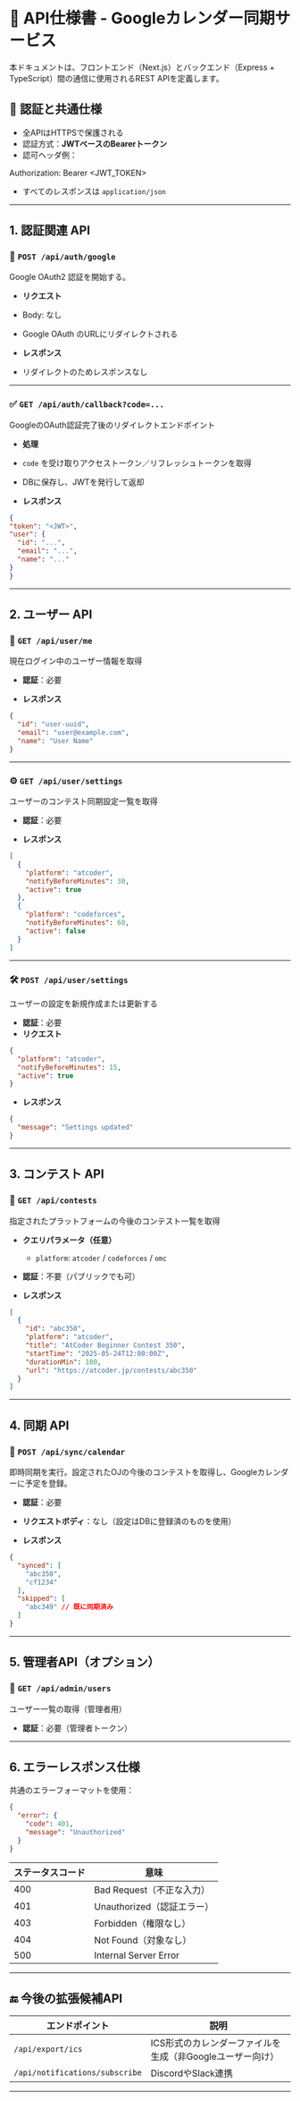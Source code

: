 # 📘 API仕様書 - Googleカレンダー同期サービス

本ドキュメントは、フロントエンド（Next.js）とバックエンド（Express + TypeScript）間の通信に使用されるREST APIを定義します。

## 🔐 認証と共通仕様

- 全APIはHTTPSで保護される
- 認証方式：**JWTベースのBearerトークン**
- 認可ヘッダ例：

Authorization: Bearer \<JWT\_TOKEN>

- すべてのレスポンスは `application/json`

---

## 1. 認証関連 API

### 🔁 `POST /api/auth/google`

Google OAuth2 認証を開始する。

- **リクエスト**
- Body: なし
- Google OAuth のURLにリダイレクトされる

- **レスポンス**
- リダイレクトのためレスポンスなし

---

### ✅ `GET /api/auth/callback?code=...`

GoogleのOAuth認証完了後のリダイレクトエンドポイント

- **処理**
- `code` を受け取りアクセストークン／リフレッシュトークンを取得
- DBに保存し、JWTを発行して返却

- **レスポンス**
```json
{
"token": "<JWT>",
"user": {
  "id": "...",
  "email": "...",
  "name": "..."
}
}
````

---

## 2. ユーザー API

### 👤 `GET /api/user/me`

現在ログイン中のユーザー情報を取得

* **認証**：必要

* **レスポンス**

```json
{
  "id": "user-uuid",
  "email": "user@example.com",
  "name": "User Name"
}
```

---

### ⚙️ `GET /api/user/settings`

ユーザーのコンテスト同期設定一覧を取得

* **認証**：必要

* **レスポンス**

```json
[
  {
    "platform": "atcoder",
    "notifyBeforeMinutes": 30,
    "active": true
  },
  {
    "platform": "codeforces",
    "notifyBeforeMinutes": 60,
    "active": false
  }
]
```

---

### 🛠️ `POST /api/user/settings`

ユーザーの設定を新規作成または更新する

* **認証**：必要
* **リクエスト**

```json
{
  "platform": "atcoder",
  "notifyBeforeMinutes": 15,
  "active": true
}
```

* **レスポンス**

```json
{
  "message": "Settings updated"
}
```

---

## 3. コンテスト API

### 🏁 `GET /api/contests`

指定されたプラットフォームの今後のコンテスト一覧を取得

* **クエリパラメータ（任意）**

  * `platform`: `atcoder` / `codeforces` / `omc`

* **認証**：不要（パブリックでも可）

* **レスポンス**

```json
[
  {
    "id": "abc350",
    "platform": "atcoder",
    "title": "AtCoder Beginner Contest 350",
    "startTime": "2025-05-24T12:00:00Z",
    "durationMin": 100,
    "url": "https://atcoder.jp/contests/abc350"
  }
]
```

---

## 4. 同期 API

### 🔄 `POST /api/sync/calendar`

即時同期を実行。設定されたOJの今後のコンテストを取得し、Googleカレンダーに予定を登録。

* **認証**：必要

* **リクエストボディ**：なし（設定はDBに登録済のものを使用）

* **レスポンス**

```json
{
  "synced": [
    "abc350",
    "cf1234"
  ],
  "skipped": [
    "abc349" // 既に同期済み
  ]
}
```

---

## 5. 管理者API（オプション）

### 👮 `GET /api/admin/users`

ユーザー一覧の取得（管理者用）

* **認証**：必要（管理者トークン）

---

## 6. エラーレスポンス仕様

共通のエラーフォーマットを使用：

```json
{
  "error": {
    "code": 401,
    "message": "Unauthorized"
  }
}
```

| ステータスコード | 意味                    |
| -------- | --------------------- |
| 400      | Bad Request（不正な入力）    |
| 401      | Unauthorized（認証エラー）   |
| 403      | Forbidden（権限なし）       |
| 404      | Not Found（対象なし）       |
| 500      | Internal Server Error |

---

## 🔚 今後の拡張候補API

| エンドポイント                        | 説明                                |
| ------------------------------ | --------------------------------- |
| `/api/export/ics`              | ICS形式のカレンダーファイルを生成（非Googleユーザー向け） |
| `/api/notifications/subscribe` | DiscordやSlack連携                   |

---
